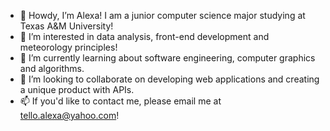 - 👋 Howdy, I’m Alexa! I am a junior computer science major studying at Texas A&M University!
- 👀 I’m interested in data analysis, front-end development and meteorology principles!
- 🌱 I’m currently learning about software engineering, computer graphics and algorithms.
- 💞️ I’m looking to collaborate on developing web applications and creating a unique product with APIs.
- 📫 If you'd like to contact me, please email me at tello.alexa@yahoo.com!

<!---
tello-alexa/tello-alexa is a ✨ special ✨ repository because its `README.md` (this file) appears on your GitHub profile.
You can click the Preview link to take a look at your changes.
--->
